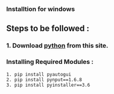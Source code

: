 ### Installtion for windows
## Steps to be followed :
### 1. Download <a href="https://www.python.org/downloads/release/python-391/">python</a> from this site.
### Installing Required Modules :
``` 
1. pip install pyautogui
2. pip install pynput==1.6.8
3. pip install pyinstaller==3.6
```
## 

